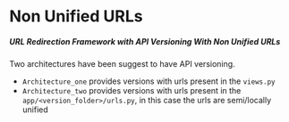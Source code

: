 # Non Unified URLs
##### URL Redirection Framework with API Versioning With Non Unified URLs

Two architectures have been suggest to have API versioning.

- `Architecture_one` provides versions with urls present in the `views.py`
- `Architecture_two` provides versions with urls present in the `app/<version_folder>/urls.py`, in this case the urls are semi/locally unified



